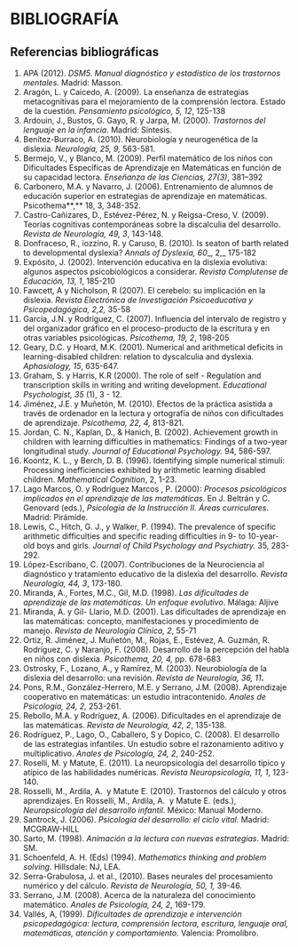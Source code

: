 # BIBLIOGRAFÍA

## Referencias bibliográficas

1.  APA (2012). _DSM5._ _Manual diagnóstico y estadístico de los trastornos mentales._ Madrid: Masson.
2.  Aragón, L. y Caicedo, A. (2009). La enseñanza de estrategias metacognitivas para el mejoramiento de la comprensión lectora. Estado de la cuestión. _Pensamiento psicológico, 5, 12_, 125-138
3.  Ardouin, J., Bustos, G. Gayo, R. y Jarpa, M. (2000). _Trastornos del lenguaje en la infancia_. Madrid: Síntesis.
4.  Benítez-Burraco, A. (2010). Neurobiología y neurogenética de la dislexia. _Neurología, 25, 9,_ 563-581.
5.  Bermejo, V., y Blanco, M. (2009). Perfil matemático de los niños con Dificultades Específicas de Aprendizaje en Matemáticas en función de su capacidad lectora. _Enseñanza de las Ciencias, 27(3)_, 381–392
6.  Carbonero, M.A. y Navarro, J. (2006). Entrenamiento de alumnos de educación superior en estrategias de aprendizaje en matemáticas.  Psicothema**,** 18, 3, 348-352.
7.  Castro-Cañizares, D., Estévez-Pérez, N. y Reigsa-Creso, V. (2009). Teorías cognitivas contemporáneas sobre la discalculia del desarrollo. _Revista de Neurología, 49, 3_, 143-148.
8.  Donfraceso, R., iozzino, R. y Caruso, B. (2010). Is seaton of barth related to developmental dyslexia? _Annals of Dyslexia, 60__, 2,_ 175-182
9.  Expósito, J. (2002). Intervención educativa en la dislexia evolutiva: algunos aspectos psicobiológicos a considerar. _Revista Complutense de Educación, 13, 1_, 185-210
10.  Fawcett, A y Nicholson, R (2007). El cerebelo: su implicación en la dislexia. _Revista Electrónica de Investigación Psicoeducativa y Psicopedagógica, 2,2,_ 35-58
11.  García, J.N. y Rodríguez, C. (2007). Influencia del intervalo de registro y del organizador gráfico en el proceso-producto de la escritura y en otras variables psicológicas. _Psicothema, 19, 2_, 198-205
12.  Geary, D.C. y Hoard, M.K. (2001). Numerical and arithmetical deficits in learning-disabled children: relation to dyscalculia and dyslexia. _Aphasiology, 15_, 635-647.
13.  Graham, S. y Harris, K.R (2000). The role of self - Regulation and transcription skills in writing and writing development. _Educational Psychologist, 35_ (1), 3 - 12.
14.  Jiménez, J.E. y Muñetón, M. (2010). Efectos de la práctica asistida a través de ordenador en la lectura y ortografía de niños con dificultades de aprendizaje. _Psicothema, 22, 4,_ 813-821.
15.  Jordan, C. N., Kaplan, D., & Hanich, B. (2002). Achievement growth in children with learning difficulties in mathematics: Findings of a two-year longitudinal study. _Journal of Educational Psychology._ 94, 586-597.
16.  Koontz, K. L., y Berch, D. B. (1996). Identifying simple numerical stimuli: Processing inefficiencies exhibited by arithmetic learning disabled children. _Mathematical Cognition_, 2, 1-23.
17.  Lago Marcos, O. y Rodríguez Marcos , P. (2000): _Procesos psicológicos implicados en el aprendizaje de las matemáticas_. En J. Beltrán y C. Genovard (eds.), _Psicología de la Instrucción II. Áreas curriculares_. Madrid: Pirámide.
18.  Lewis, C., Hitch, G. J., y Walker, P. (1994). The prevalence of specific arithmetic difficulties and specific reading difficulties in 9- to 10-year-old boys and girls. _Journal of Child Psychology and Psychiatry._ 35, 283- 292.
19.  López-Escribano, C. (2007). Contribuciones de la Neurociencia al diagnóstico y tratamiento educativo de la dislexia del desarrollo. _Revista Neurología, 44, 3_, 173-180.
20.  Miranda, A., Fortes, M.C., Gil, M.D. (1998). _Las dificultades de aprendizaje de las matemáticas. Un enfoque evolutivo_. Málaga: Aljive
21.  Miranda, A. y Gil- Llario, M.D. (2001). Las dificultades de aprendizaje en las matemáticas: concepto, manifestaciones y procedimiento de manejo. _Revista de Neurología Clínica, 2_, 55-71
22.  Ortiz, R. Jiménez, J. Muñetón, M., Rojas, E., Estévez, A. Guzmán, R.  Rodríguez, C. y Naranjo, F. (2008). Desarrollo de la percepción del habla en niños con dislexia.  _Psicothema, 20, 4,_ pp. 678-683
23.  Ostrosky, F., Lozano, A., y Ramírez, M. (2003). Neurobiología de la dislexia del desarrollo: una revisión.  _Revista de Neurología, 36, 11_**.**
24.  Pons, R.M., González-Herrero, M.E. y Serrano, J.M. (2008). Aprendizaje cooperativo en matemáticas: un estudio intracontenido. _Anales de Psicología, 24, 2,_ 253-261.
25.  Rebollo, M.A. y Rodríguez, A. (2006). Dificultades en el aprendizaje de las matemáticas. _Revista de Neurología, 42, 2_, 135-138.
26.  Rodríguez, P., Lago, O., Caballero, S y Dopico, C. (2008). El desarrollo de las estrategias infantiles. Un estudio sobre el razonamiento aditivo y multiplicativo. _Anales de Psicología, 24, 2_, 240-252.
27.  Roselli, M. y Matute, E. (2011). La neuropsicología del desarrollo típico y atípico de las habilidades numéricas. _Revista Neuropsicología, 11, 1_, 123-140.
28.  Rosselli, M., Ardila, A.  y Matute E. (2010). Trastornos del cálculo y otros aprendizajes. En Rosselli, M., Ardila, A.  y Matute E. (eds.), _Neuropsicología del desarrollo infantil_. México: Manual Moderno.
29.  Santrock, J. (2006). _Psicología del desarrollo: el ciclo vital._ Madrid: MCGRAW-HILL
30.  Sarto, M. (1998). _Animación a la lectura con nuevas estrategias_. Madrid: SM.
31.  Schoenfeld, A. H. (Eds) (1994). _Mathematics thinking and problem solving_. Hillsdale: NJ, LEA.
32.  Serra-Grabulosa, J. et al., (2010). Bases neurales del procesamiento numérico y del cálculo. _Revista de Neurología, 50, 1,_ 39-46.
33.  Serrano, J.M. (2008). Acerca de la naturaleza del conocimiento matemático. _Anales de Psicología, 24, 2_, 169-179.
34.  Vallés, A, (1999). _Dificultades de aprendizaje e intervención psicopedagógica:_ _lectura, comprensión lectora, escritura, lenguaje oral, matemáticas, atención y comportamiento._ Valencia: Promolibro.